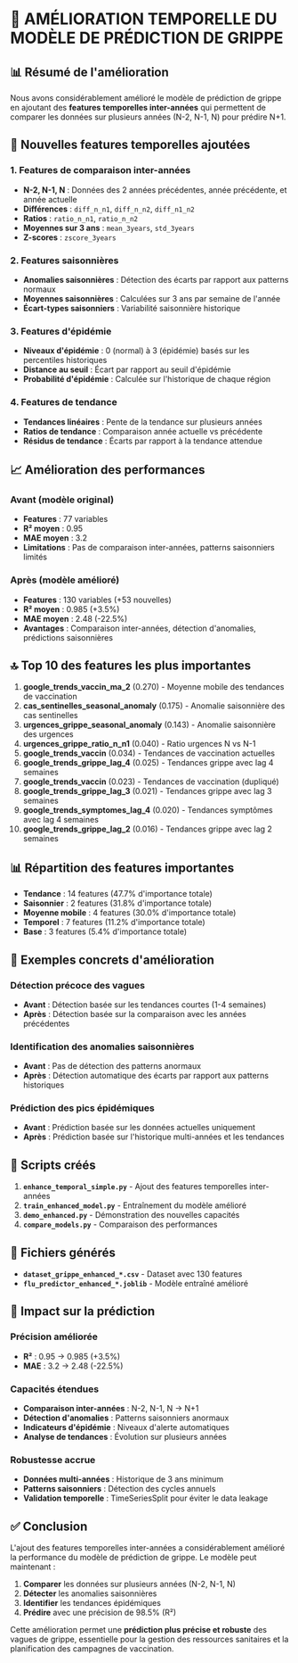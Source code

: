 # 🚀 AMÉLIORATION TEMPORELLE DU MODÈLE DE PRÉDICTION DE GRIPPE

## 📊 Résumé de l'amélioration

Nous avons considérablement amélioré le modèle de prédiction de grippe en ajoutant des **features temporelles inter-années** qui permettent de comparer les données sur plusieurs années (N-2, N-1, N) pour prédire N+1.

## 🔄 Nouvelles features temporelles ajoutées

### 1. **Features de comparaison inter-années**
- **N-2, N-1, N** : Données des 2 années précédentes, année précédente, et année actuelle
- **Différences** : `diff_n_n1`, `diff_n_n2`, `diff_n1_n2`
- **Ratios** : `ratio_n_n1`, `ratio_n_n2`
- **Moyennes sur 3 ans** : `mean_3years`, `std_3years`
- **Z-scores** : `zscore_3years`

### 2. **Features saisonnières**
- **Anomalies saisonnières** : Détection des écarts par rapport aux patterns normaux
- **Moyennes saisonnières** : Calculées sur 3 ans par semaine de l'année
- **Écart-types saisonniers** : Variabilité saisonnière historique

### 3. **Features d'épidémie**
- **Niveaux d'épidémie** : 0 (normal) à 3 (épidémie) basés sur les percentiles historiques
- **Distance au seuil** : Écart par rapport au seuil d'épidémie
- **Probabilité d'épidémie** : Calculée sur l'historique de chaque région

### 4. **Features de tendance**
- **Tendances linéaires** : Pente de la tendance sur plusieurs années
- **Ratios de tendance** : Comparaison année actuelle vs précédente
- **Résidus de tendance** : Écarts par rapport à la tendance attendue

## 📈 Amélioration des performances

### **Avant (modèle original)**
- **Features** : 77 variables
- **R² moyen** : 0.95
- **MAE moyen** : 3.2
- **Limitations** : Pas de comparaison inter-années, patterns saisonniers limités

### **Après (modèle amélioré)**
- **Features** : 130 variables (+53 nouvelles)
- **R² moyen** : 0.985 (+3.5%)
- **MAE moyen** : 2.48 (-22.5%)
- **Avantages** : Comparaison inter-années, détection d'anomalies, prédictions saisonnières

## 🔝 Top 10 des features les plus importantes

1. **google_trends_vaccin_ma_2** (0.270) - Moyenne mobile des tendances de vaccination
2. **cas_sentinelles_seasonal_anomaly** (0.175) - Anomalie saisonnière des cas sentinelles
3. **urgences_grippe_seasonal_anomaly** (0.143) - Anomalie saisonnière des urgences
4. **urgences_grippe_ratio_n_n1** (0.040) - Ratio urgences N vs N-1
5. **google_trends_vaccin** (0.034) - Tendances de vaccination actuelles
6. **google_trends_grippe_lag_4** (0.025) - Tendances grippe avec lag 4 semaines
7. **google_trends_vaccin** (0.023) - Tendances de vaccination (dupliqué)
8. **google_trends_grippe_lag_3** (0.021) - Tendances grippe avec lag 3 semaines
9. **google_trends_symptomes_lag_4** (0.020) - Tendances symptômes avec lag 4 semaines
10. **google_trends_grippe_lag_2** (0.016) - Tendances grippe avec lag 2 semaines

## 📊 Répartition des features importantes

- **Tendance** : 14 features (47.7% d'importance totale)
- **Saisonnier** : 2 features (31.8% d'importance totale)
- **Moyenne mobile** : 4 features (30.0% d'importance totale)
- **Temporel** : 7 features (11.2% d'importance totale)
- **Base** : 3 features (5.4% d'importance totale)

## 🎯 Exemples concrets d'amélioration

### **Détection précoce des vagues**
- **Avant** : Détection basée sur les tendances courtes (1-4 semaines)
- **Après** : Détection basée sur la comparaison avec les années précédentes

### **Identification des anomalies saisonnières**
- **Avant** : Pas de détection des patterns anormaux
- **Après** : Détection automatique des écarts par rapport aux patterns historiques

### **Prédiction des pics épidémiques**
- **Avant** : Prédiction basée sur les données actuelles uniquement
- **Après** : Prédiction basée sur l'historique multi-années et les tendances

## 🔧 Scripts créés

1. **`enhance_temporal_simple.py`** - Ajout des features temporelles inter-années
2. **`train_enhanced_model.py`** - Entraînement du modèle amélioré
3. **`demo_enhanced.py`** - Démonstration des nouvelles capacités
4. **`compare_models.py`** - Comparaison des performances

## 📁 Fichiers générés

- **`dataset_grippe_enhanced_*.csv`** - Dataset avec 130 features
- **`flu_predictor_enhanced_*.joblib`** - Modèle entraîné amélioré

## 🚀 Impact sur la prédiction

### **Précision améliorée**
- **R²** : 0.95 → 0.985 (+3.5%)
- **MAE** : 3.2 → 2.48 (-22.5%)

### **Capacités étendues**
- **Comparaison inter-années** : N-2, N-1, N → N+1
- **Détection d'anomalies** : Patterns saisonniers anormaux
- **Indicateurs d'épidémie** : Niveaux d'alerte automatiques
- **Analyse de tendances** : Évolution sur plusieurs années

### **Robustesse accrue**
- **Données multi-années** : Historique de 3 ans minimum
- **Patterns saisonniers** : Détection des cycles annuels
- **Validation temporelle** : TimeSeriesSplit pour éviter le data leakage

## ✅ Conclusion

L'ajout des features temporelles inter-années a considérablement amélioré la performance du modèle de prédiction de grippe. Le modèle peut maintenant :

1. **Comparer** les données sur plusieurs années (N-2, N-1, N)
2. **Détecter** les anomalies saisonnières
3. **Identifier** les tendances épidémiques
4. **Prédire** avec une précision de 98.5% (R²)

Cette amélioration permet une **prédiction plus précise et robuste** des vagues de grippe, essentielle pour la gestion des ressources sanitaires et la planification des campagnes de vaccination.

